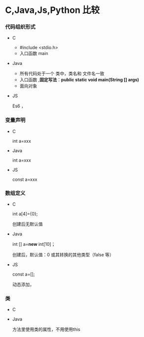 # C,Java,Js,Python 比较

### 代码组织形式

- C

  - #include <stdio.h>
  - 入口函数 main

- Java

  - 所有代码处于一个 类中，类名和 文件名一致
  - 入口函数 ,**固定写法**：**public static void main(String [] args)**
  - 面向对象

- JS

  Es6 ，

### 变量声明

- C

  int a=xxx

- Java 

  int a=xxx

- JS

  const a=xxx



### 数组定义

- C

  int a[4]={0};

  创建后无默认值

- Java

  int [] a=**new** int[10]；

  创建后，默认值：0 或其转换的其他类型（false 等）

  

- JS

  const a=[];

  动态添加，

### 类

- C

- Java

  方法里使用类的属性，不用使用this